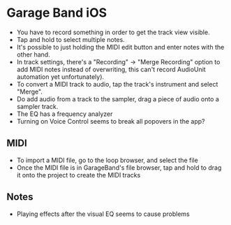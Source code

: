 # Garage Band iOS

- You have to record something in order to get the track view visible.
- Tap and hold to select multiple notes.
- It's possible to just holding the MIDI edit button and enter notes with the other hand.
- In track settings, there's a "Recording" -> "Merge Recording" option to add MIDI notes instead of overwriting, this can't record AudioUnit automation yet unfortunately).
- To convert a MIDI track to audio, tap the track's instrument and select "Merge".
- Do add audio from a track to the sampler, drag a piece of audio onto a sampler track.
- The EQ has a frequency analyzer
- Turning on Voice Control seems to break all popovers in the app?

## MIDI

- To import a MIDI file, go to the loop browser, and select the file
- Once the MIDI file is in GarageBand's file browser, tap and hold to drag it onto the project to create the MIDI tracks

## Notes

- Playing effects after the visual EQ seems to cause problems

